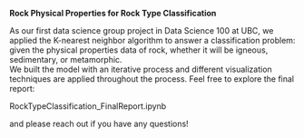**Rock Physical Properties for Rock Type Classification**  

As our first data science group project in Data Science 100 at UBC, we applied the K-nearest neighbor algorithm to answer a classification problem: given the physical properties data of rock, whether it will be igneous, sedimentary, or metamorphic.  
We built the model with an iterative process and different visualization techniques are applied throughout the process. Feel free to explore the final report:   
  
RockTypeClassification_FinalReport.ipynb 
  
and please reach out if you have any questions! 
